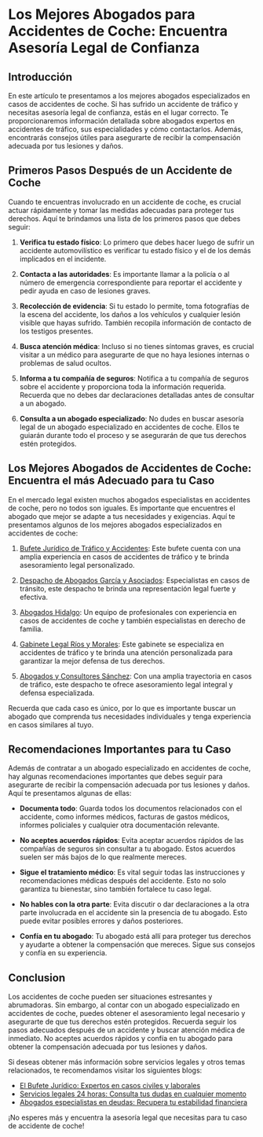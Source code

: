 # Los Mejores Abogados para Accidentes de Coche: Encuentra Asesoría Legal de Confianza

## Introducción

En este artículo te presentamos a los mejores abogados especializados en casos de accidentes de coche. Si has sufrido un accidente de tráfico y necesitas asesoría legal de confianza, estás en el lugar correcto. Te proporcionaremos información detallada sobre abogados expertos en accidentes de tráfico, sus especialidades y cómo contactarlos. Además, encontrarás consejos útiles para asegurarte de recibir la compensación adecuada por tus lesiones y daños.

## Primeros Pasos Después de un Accidente de Coche

Cuando te encuentras involucrado en un accidente de coche, es crucial actuar rápidamente y tomar las medidas adecuadas para proteger tus derechos. Aquí te brindamos una lista de los primeros pasos que debes seguir:

1. **Verifica tu estado físico**: Lo primero que debes hacer luego de sufrir un accidente automovilístico es verificar tu estado físico y el de los demás implicados en el incidente.

2. **Contacta a las autoridades**: Es importante llamar a la policía o al número de emergencia correspondiente para reportar el accidente y pedir ayuda en caso de lesiones graves.

3. **Recolección de evidencia**: Si tu estado lo permite, toma fotografías de la escena del accidente, los daños a los vehículos y cualquier lesión visible que hayas sufrido. También recopila información de contacto de los testigos presentes.

4. **Busca atención médica**: Incluso si no tienes síntomas graves, es crucial visitar a un médico para asegurarte de que no haya lesiones internas o problemas de salud ocultos.

5. **Informa a tu compañía de seguros**: Notifica a tu compañía de seguros sobre el accidente y proporciona toda la información requerida. Recuerda que no debes dar declaraciones detalladas antes de consultar a un abogado.

6. **Consulta a un abogado especializado**: No dudes en buscar asesoría legal de un abogado especializado en accidentes de coche. Ellos te guiarán durante todo el proceso y se asegurarán de que tus derechos estén protegidos.

## Los Mejores Abogados de Accidentes de Coche: Encuentra el más Adecuado para tu Caso

En el mercado legal existen muchos abogados especialistas en accidentes de coche, pero no todos son iguales. Es importante que encuentres el abogado que mejor se adapte a tus necesidades y exigencias. Aquí te presentamos algunos de los mejores abogados especializados en accidentes de coche:

1. [Bufete Jurídico de Tráfico y Accidentes](/abogados-accidente-coche): Este bufete cuenta con una amplia experiencia en casos de accidentes de tráfico y te brinda asesoramiento legal personalizado.

2. [Despacho de Abogados García y Asociados](/abogado-de-transito): Especialistas en casos de tránsito, este despacho te brinda una representación legal fuerte y efectiva.

3. [Abogados Hidalgo](/buenos-abogados-de-familia): Un equipo de profesionales con experiencia en casos de accidentes de coche y también especialistas en derecho de familia.

4. [Gabinete Legal Ríos y Morales](/abogado-accidente-trafico): Este gabinete se especializa en accidentes de tráfico y te brinda una atención personalizada para garantizar la mejor defensa de tus derechos.

5. [Abogados y Consultores Sánchez](/abogados-de-trafico): Con una amplia trayectoria en casos de tráfico, este despacho te ofrece asesoramiento legal integral y defensa especializada.

Recuerda que cada caso es único, por lo que es importante buscar un abogado que comprenda tus necesidades individuales y tenga experiencia en casos similares al tuyo.

## Recomendaciones Importantes para tu Caso

Además de contratar a un abogado especializado en accidentes de coche, hay algunas recomendaciones importantes que debes seguir para asegurarte de recibir la compensación adecuada por tus lesiones y daños. Aquí te presentamos algunas de ellas:

* **Documenta todo**: Guarda todos los documentos relacionados con el accidente, como informes médicos, facturas de gastos médicos, informes policiales y cualquier otra documentación relevante.

* **No aceptes acuerdos rápidos**: Evita aceptar acuerdos rápidos de las compañías de seguros sin consultar a tu abogado. Estos acuerdos suelen ser más bajos de lo que realmente mereces.

* **Sigue el tratamiento médico**: Es vital seguir todas las instrucciones y recomendaciones médicas después del accidente. Esto no solo garantiza tu bienestar, sino también fortalece tu caso legal.

* **No hables con la otra parte**: Evita discutir o dar declaraciones a la otra parte involucrada en el accidente sin la presencia de tu abogado. Esto puede evitar posibles errores y daños posteriores.

* **Confía en tu abogado**: Tu abogado está allí para proteger tus derechos y ayudarte a obtener la compensación que mereces. Sigue sus consejos y confía en su experiencia.

## Conclusion

Los accidentes de coche pueden ser situaciones estresantes y abrumadoras. Sin embargo, al contar con un abogado especializado en accidentes de coche, puedes obtener el asesoramiento legal necesario y asegurarte de que tus derechos estén protegidos. Recuerda seguir los pasos adecuados después de un accidente y buscar atención médica de inmediato. No aceptes acuerdos rápidos y confía en tu abogado para obtener la compensación adecuada por tus lesiones y daños.

Si deseas obtener más información sobre servicios legales y otros temas relacionados, te recomendamos visitar los siguientes blogs:

* [El Bufete Jurídico: Expertos en casos civiles y laborales](/abogados-de-casos-civiles)
* [Servicios legales 24 horas: Consulta tus dudas en cualquier momento](/abogados-24-horas)
* [Abogados especialistas en deudas: Recupera tu estabilidad financiera](/abogados-especialistas-en-deudas)

¡No esperes más y encuentra la asesoría legal que necesitas para tu caso de accidente de coche!